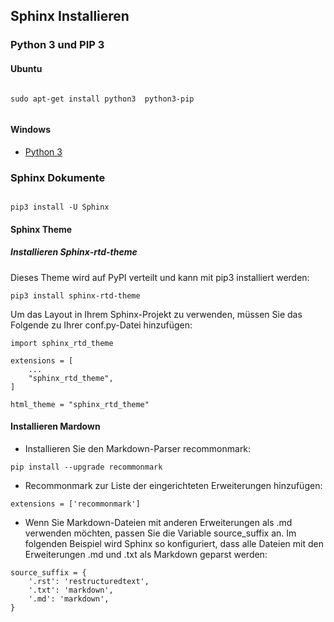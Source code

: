 ## Sphinx Installieren
### Python 3 und PIP 3

#### Ubuntu 

```

sudo apt-get install python3  python3-pip


```

#### Windows 

* [Python 3](https://www.python.org/)

### Sphinx Dokumente

```

pip3 install -U Sphinx

```

#### Sphinx Theme

#####  Installieren Sphinx-rtd-theme

Dieses Theme wird auf PyPI verteilt und kann mit pip3 installiert werden:


```
pip3 install sphinx-rtd-theme

```

Um das Layout in Ihrem Sphinx-Projekt zu verwenden, müssen Sie das Folgende zu Ihrer conf.py-Datei hinzufügen:

```
import sphinx_rtd_theme

extensions = [
    ...
    "sphinx_rtd_theme",
]

html_theme = "sphinx_rtd_theme"

```

#### Installieren Mardown 

* Installieren Sie den Markdown-Parser recommonmark:

```
pip install --upgrade recommonmark

```

* Recommonmark zur Liste der eingerichteten Erweiterungen hinzufügen:

```
extensions = ['recommonmark']

```

* Wenn Sie Markdown-Dateien mit anderen Erweiterungen als .md verwenden möchten, passen Sie die Variable source_suffix an. Im folgenden Beispiel wird Sphinx so konfiguriert, dass alle Dateien mit den Erweiterungen .md und .txt als Markdown geparst werden:

```
source_suffix = {
    '.rst': 'restructuredtext',
    '.txt': 'markdown',
    '.md': 'markdown',
}

```